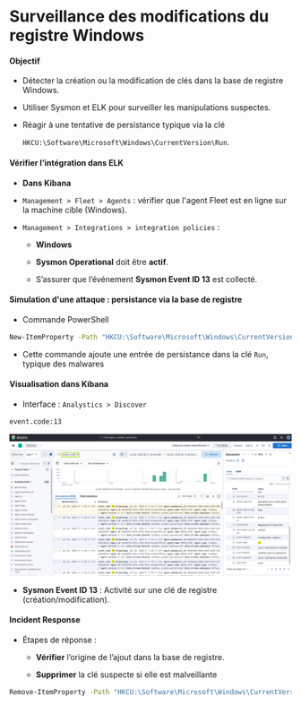 # Surveillance des modifications du registre Windows

#### Objectif

- Détecter la création ou la modification de clés dans la base de registre Windows.

- Utiliser Sysmon et ELK pour surveiller les manipulations suspectes.

- Réagir à une tentative de persistance typique via la clé

  `HKCU:\Software\Microsoft\Windows\CurrentVersion\Run`.

#### Vérifier l’intégration dans ELK

- **Dans Kibana**

- `Management > Fleet > Agents` : vérifier que l'agent Fleet est en ligne sur la machine cible (Windows).

- `Management > Integrations > integration policies` :

  - **Windows**

  - **Sysmon Operational** doit être **actif**.

  - S’assurer que l’événement **Sysmon Event ID 13** est collecté.

#### Simulation d'une attaque : persistance via la base de registre

- Commande PowerShell

```sh
New-ItemProperty -Path "HKCU:\Software\Microsoft\Windows\CurrentVersion\Run" -Name "MalwareTest1" -Value "C:\malwaretest1.exe"
```

- Cette commande ajoute une entrée de persistance dans la clé `Run`, typique des malwares

#### Visualisation dans Kibana 

- Interface : `Analystics > Discover`

```sh
event.code:13
```

![ELK](/Elastic_Stack_Windows/assets/04.png)

- **Sysmon Event ID 13** : Activité sur une clé de registre (création/modification).

#### Incident Response

- Étapes de réponse :

  - **Vérifier** l’origine de l’ajout dans la base de registre.

  - **Supprimer** la clé suspecte si elle est malveillante

```sh
Remove-ItemProperty -Path "HKCU:\Software\Microsoft\Windows\CurrentVersion\Run" -Name "MalwareTest1"
```

